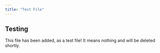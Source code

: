 ```yaml
---
title: "Test File"
---
```



## Testing

This file has been added, as a test file! It means nothing and will be deleted shortly.


